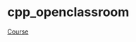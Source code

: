 # cpp_openclassroom
[Course](https://openclassrooms.com/fr/courses/1894236-programmez-avec-le-langage-c/1894377-quest-ce-que-le-c)
